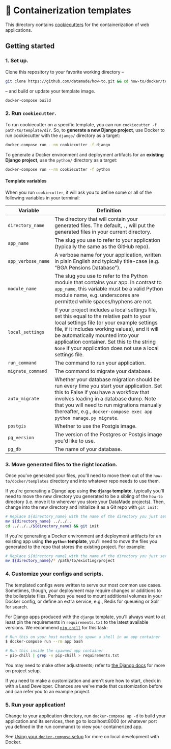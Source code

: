 # 🍪 Containerization templates

This directory contains [cookiecutters](https://github.com/audreyr/cookiecutter)
for the containerization of web applications.

## Getting started

### 1. Set up.

Clone this repository to your favorite working directory –

```bash
git clone https://github.com/datamade/how-to.git && cd how-to/docker/templates
```

– and build or update your template image.

```bash
docker-compose build
```

### 2. Run `cookiecutter`.

To run cookiecutter on a specific template, you can run `cookiecutter -f path/to/template/dir`.
So, to **generate a new Django project**, use Docker to run cookiecutter with the `django/` directory
as a target:

```bash
docker-compose run --rm cookiecutter -f django
```

To generate a Docker environment and deployment artifacts for an **existing Django project**,
use the `python/` directory as a target:

```bash
docker-compose run --rm cookiecutter -f python
```

#### Template variables

When you run `cookiecutter`, it will ask you to define some or all of the following variables
in your terminal:

| Variable | Definition |
| - | - |
| `directory_name` | The directory that will contain your generated files. The default, `.`, will put the generated files in your current directory. |
| `app_name` | The slug you use to refer to your application (typically the same as the GitHub repo). |
| `app_verbose_name` | A verbose name for your application, written in plain English and typically title-case (e.g. "BGA Pensions Database"). |
| `module_name` | The slug you use to refer to the Python module that contains your app. In contrast to `app_name`, this variable must be a valid Python module name, e.g. underscores are permitted while spaces/hyphens are not. |
| `local_settings` | If your project includes a local settings file, set this equal to the relative path to your local settings file (or your example settings file, if it includes working values), and it will be automatically mounted into your application container. Set this to the string `None` if your application does not use a local settings file. |
| `run_command` | The command to run your application. |
| `migrate_command` | The command to migrate your database. |
| `auto_migrate` | Whether your database migration should be run every time you start your application. Set this to False if you have a workflow that involves loading in a database dump. Note that you will need to run migrations manually thereafter, e.g., `docker-compose exec app python manage.py migrate`. |
| `postgis` | Whether to use the Postgis image. |
| `pg_version` | The version of the Postgres or Postgis image you'd like to use. |
| `pg_db` | The name of your database. |

### 3. Move generated files to the right location.

Once you've generated your files, you'll need to move them out of the `how-to/docker/templates`
directory and into whatever repo needs to use them.

If you're generating a Django app using **the `django` template**, typically you'll
need to move the new directory you generated to be a sibling of the `how-to`
directory (i.e. move it to wherever you store your DataMade projects). Then, change
into the new directory and initialize it as a Git repo with `git init`:

```bash
# Replace ${directory_name} with the name of the directory you just set
mv ${directory_name} ../../..
cd ../../../${directory_name} && git init
```

If you're generating a Docker environment and deployment artifacts for an existing
app using **the `python` template**, you'll need to move the files you generated to
the repo that stores the existing project. For example:

```bash
# Replace ${directory_name} with the name of the directory you just set
mv ${directory_name}/* /path/to/existing/project
```

### 4. Customize your configs and scripts.

The templated configs were written to serve our most common use cases.
Sometimes, though, your deployment may require changes or additions to the
boilerplate files. Perhaps you need to mount additional volumes in your Docker
config, or define an extra service, e.g., Redis for queueing or Solr for search.

For Django apps produced with the `django` template, you'll always want to at least
pin the requirements in `requirements.txt` to the latest available versions. We
recommend [`pip chill`](https://github.com/rbanffy/pip-chill) for this task:

```bash
# Run this on your host machine to spawn a shell in an app container
$ docker-compose run --rm app bash

# Run this inside the spawned app container
~ pip-chill | grep -v pip-chill > requirements.txt
```

You may need to make other adjustments; refer to [the Django
docs](https://docs.djangoproject.com/en/stable/intro/tutorial01/) for more
on project setup.

If you need to make a customization and aren't sure how to start, check in with
a Lead Developer. Chances are we've made that customization before and can
refer you to an example project.

### 5. Run your application!

Change to your application directory, run `docker-compose up -d` to build your
application and its services, then go to localhost:8000 (or whatever port you defined
in the run command) to view your containerized app.

See [Using your `docker-compose` setup](../local-development.md#using-your-docker-compose-setup)
for more on local development with Docker.
